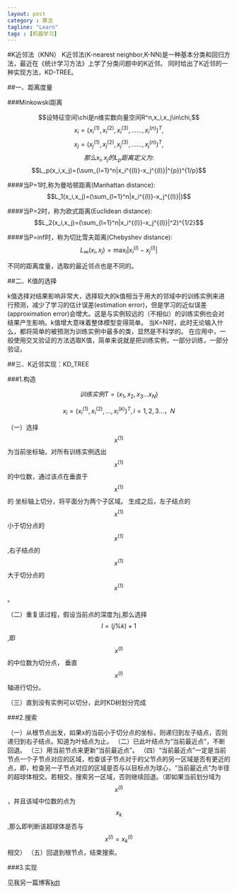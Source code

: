 ```yaml
---
layout: post
category : 算法
tagline: "Learn"
tags : [机器学习]
---
```

#K近邻法（KNN）
K近邻法(K-nearest neighbor,K-NN)是一种基本分类和回归方法，最近在《统计学习方法》上学了分类问题中的K近邻。
同时给出了K近邻的一种实现方法，KD-TREE。
	
##一、距离度量

###Minkowski距离

$$设特征空间\chi是n维实数向量空间R^n,x_i,x_j\in\chi,$$
$$x_i=(x_i^{(1)},x_i^{(2)},x_i^{(3)},……,x_i^{(n)})^T,$$
$$x_j=(x_j^{(1)},x_j^{(2)},x_j^{(3)},……,x_j^{(n)})^T,$$
$$那么x_i,x_j的L_p距离定义为:$$
$$L_p(x_i,x_j)=(\sum_{l=1}^n|x_i^{(l)}-x_j^{(l)}|^{p})^{1/p}$$

####当P=1时,称为曼哈顿距离(Manhattan distance):
$$L_1(x_i,x_j)=(\sum_{l=1}^n|x_i^{(l)}-x_j^{(l)}|)$$

####当P=2时，称为欧式距离(Euclidean distance):
$$L_2(x_i,x_j)=(\sum_{l=1}^n|x_i^{(l)}-x_j^{(l)}|^2)^{1/2}$$

####当P=inf时，称为切比雪夫距离(Chebyshev distance):
$$L_{\infty}(x_i,x_j)=\max_l|x_i^{(l)}-x_j^{(l)}|$$

不同的距离度量，选取的最近邻点也是不同的。

##二、K值的选择

k值选择对结果影响非常大，选择较大的k值相当于用大的邻域中的训练实例来进行预测，减少了学习的估计误差(estimation error)，但是学习的近似误差(approximation error)会增大。这是与实例较远的（不相似）的训练实例也会对结果产生影响。k值增大意味着整体模型变得简单。
当K=N时，此时无论输入什么，都将简单的被预测为训练实例中最多的类，显然是不科学的。
在应用中，一般使用交叉验证的方法选取K值，简单来说就是把训练实例，一部分训练，一部分验证。
	
##三、K近邻实现：KD_TREE

###1.构造

$$训练实例T=(x_1,x_2,x_3…x_N)$$

$$x_i=(x_i^{(1)},x_i^{(2)},…,x_i^{(k)})^T, i = 1 , 2 , 3 …，N$$

（一）选择$$x^{(1)}$$为当前坐标轴，对所有训练实例选出$$x^{(1)}$$的中位数，通过该点在垂直于$$x^{(1)}$$的
坐标轴上切分，将平面分为两个子区域。
生成之后，左子结点的$$x^{(1)}$$小于切分点的$$x^{(1)}$$,右子结点的$$x^{(1)}$$大于切分点的$$x^{(1)}$$。

（二）重复该过程，假设当前点的深度为j,那么选择$$l=(j\%k)+1$$,即$$x^{(l)}$$的中位数为切分点，
垂直$$x^{(l)}$$轴进行切分。

（三）直到没有实例可以切分，此时KD树划分完成

###2.搜索

（一）从根节点出发，如果x的当前小于切分点的坐标，则递归到左子结点，否则递归到右子结点。知道为叶结点为止。
（二）已此叶结点为“当前最近点”，不断回退。
（三）用当前节点来更新“当前最近点”。
（四）“当前最近点”一定是当前节点一个子节点对应的区域，检查该子节点对于的父节点的另一区域是否有更近的点，即，检查另一子节点对应的区域是否与以目标点为球心，“当前最近点”为半径的超球体相交。若相交，搜索另一区域，否则继续回退。（即如果当前划分域为$$x^{(l)}$$，并且该域中位数的点为$$x_k$$,那么即判断该超球体是否与$$x^{(l)}=x_k^{(l)}$$相交）
（五）回退到根节点，结束搜索。
	
###3.实现

见我另一篇博客[kdt](http://kdqzzxxcc.github.io/2014/11/03/KD_Tree%E5%AD%A6%E4%B9%A0.html)